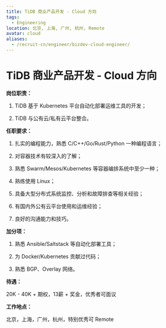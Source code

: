 ```yaml
---
title: TiDB 商业产品开发 - Cloud 方向
tags:
  - Engineering
location: 北京, 上海, 广州, 杭州, Remote
avatar: cloud
aliases:
  - /recruit-cn/engineer/bizdev-cloud-engineer/
---
```


# TiDB 商业产品开发 - Cloud 方向

**岗位职责：**

1. TiDB 基于 Kubernetes 平台自动化部署运维工具的开发；

2. TiDB 与公有云/私有云平台整合。

**任职要求：**

1. 扎实的编程能力，熟悉 C/C++/Go/Rust/Python 一种编程语言；

2. 对容器技术有较深入的了解；

3. 熟悉 Swarm/Mesos/Kubernetes 等容器编排系统中至少一种；

4. 熟练使用 Linux；

5. 具备大型分布式系统监控、分析和故障排查等相关经验；

6. 有国内外公有云平台使用和运维经验；

7. 良好的沟通能力和技巧。

**加分项：**

1. 熟悉 Ansible/Saltstack 等自动化部署工具；

2. 为 Docker/Kubernetes 贡献过代码；

3. 熟悉 BGP、Overlay 网络。

**待遇：**

20K - 40K + 期权，13薪 + 奖金，优秀者可面议

**工作地点：**

北京，上海，广州，杭州，特别优秀可 Remote
